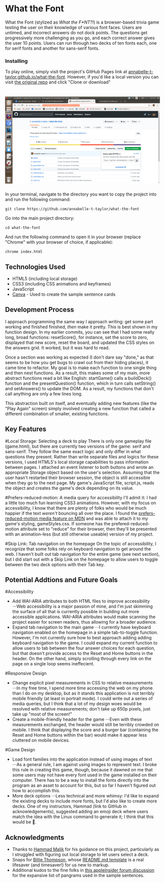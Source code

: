 # What the Font

What the Font (stylized as *What the F\*NT?!*) is a browser-based trivia game testing the user on their knowledge of various font faces. Users are untimed, and incorrect answers do not dock points. The questions get progressively more challenging as you go, and each correct answer gives the user 10 points. Users can run through two decks of ten fonts each, one for serif fonts and another for sans-serif fonts.

### Installing

To play online, simply visit the project's GitHub Pages link at [annabelle-t-taylor.github.io/what-the-font](annabelle-t-taylor.github.io/what-the-font). However, if you'd like a local version you can visit [the original repo](https://github.com/annabelle-t-taylor/what-the-font) and click "Clone or download"

# ![](assets/Git-repo.png)

In your terminal, navigate to the directory you want to copy the project into and run the following command:

```
git clone https://github.com/annabelle-t-taylor/what-the-font
```

Go into the main project directory:

```
cd what-the-font
```

And run the following command to open it in your browser (replace "Chrome" with your browser of choice, if applicable):

```
chrome index.html
```

## Technologies Used

* HTML5 (including local storage)
* CSS3 (including CSS animations and keyframes)
* JavaScript
* [Canva](https://www.canva.com/) - Used to create the sample sentence cards

## Development Process
I approach programming the same way I approach writing: get some part working and finished finished, *then* make it pretty. This is best shown in my function design. In my earlier commits, you can see that I had some really long, broad functions: resetScore(), for instance, set the score to zero, displayed that new score, reset the board, and updated the CSS styles on the answers grid. It worked, but it was hard to read.

Once a section was working as expected (I don't dare say "done," as that seems to be how you get bugs to crawl out from their hiding places), it came time to refactor. My goal is to make each function to one single thing and then nest functions. As a result, this makes some of my main, more abstract functions read a bit like English: startGame() calls a buildDeck() function and the presentQuestion() function, which in turn calls setString() and setAnswers() to update the DOM. As a result, my functions that don't call anything are only a few lines long.

This abstraction built on itself, and eventually adding new features (like the "Play Again" screen) simply involved creating a new function that called a different combination of smaller, existing functions.

## Key Features
#Local Storage: Selecting a deck to play
There is only one gameplay file (game.html), but there are currently two versions of the game: serif and sans-serif. They follow the same exact logic and only differ in what questions they present. Rather than write separate files and logics for these versions, I used HTML5's local storage capabilities to pass information between pages. I attached an event listener to both buttons and wrote an appropriate Storage object based on the user's selection. Assuming that the user hasn't restarted their browser session, the object is still accessible when they go to the next page. My game's JavaScript file, script.js, reads the object and creates the game's deck depending on its value.

#Prefers-reduced-motion: A media query for accessibility
I'll admit it: I had a little too much fun learning CSS3 animations. However, with my focus on accessibility, I know that there are plenty of folks who would be much happier if the text *weren't* bouncing all over the place. I found the [prefers-reduced-motion media feature on MDN](https://developer.mozilla.org/en-US/docs/Web/CSS/@media/prefers-reduced-motion) and was able to attach it to my game's styling, gameStyles.css. If someone has the prefered-reduced-motion attribute set to "reduce" for their browser, then they'll be presented with an animation-less (but still otherwise useable) version of my project.

#Skip Link: Tab navigation on the homepage
On the topic of accessibility, I recognize that some folks rely on keyboard navigation to get around the web. I haven't built out tab navigation for the entire game (see next section), but I did start out with a Skip Link on the homepage to allow users to toggle between the two deck options with their Tab key.

## Potential Addtions and Future Goals
#Accessibility
* Add WAI-ARIA attributes to both HTML files to improve accessibility
⋅⋅⋅Web accessibility is a major passion of mine, and I'm just skimming the surface of all that is currently possible in building out more accessible applications. WAI-ARIA attributes would make scanning the project easier for screen readers, thus allowing for a broader audience.
* Expand tab navigation to the main game
⋅⋅⋅I currently have keyboard navigation enabled on the homepage in a simple tab-to-toggle function. However, I'm not currently sure how to best approach adding adding keyboard navigation to the game. I could expand my current function to allow users to tab between the four answer choices for each question, but that doesn't provide access to the Reset and Home buttons in the header. On the other hand, simply scrolling through every link on the page on a single loop seems ineffecient.

#Responsive Design
* Change explicit pixel measurements in CSS to relative measurements
⋅⋅⋅In my free time, I spend more time accessing the web on my phone than I do on my desktop, but as it stands this application is not terribly mobile friendly (at least in portrait mode). I could write out a series of media queries, but I think that a lot of my design woes would be resolved with relative measurements; don't take up 650p pixels, just take up "most of the screen!"
* Create a mobile-friendly header for the game
⋅⋅⋅Even with these measurements exchanged, the header would still be terribly crowded on mobile. I think that displaying the score and a burger bar (containing the Reset and Home buttons within the bar) would make it appear less cluttered on mobile devices.

#Game Design
* Load font families into the application instead of using images of text
⋅⋅⋅As a general rule, I am against using images to represent text. I broke this rule in creating this game, though, because it dawned on me that some users may not have every font used in the game installed on their computer. There has to be a way to install the fonts directly into the program as an asset to account for this, but so far I haven't figured out how to accomplish this.
* More deck options
⋅⋅⋅Less technical and more whimsy: I'd like to expand the existing decks to include more fonts, but I'd also like to create more decks. One of my instructors, Hammad (link to GitHub in acknowledgements), suggested adding an emoji deck where users match the idea with the Linux command to generate it; I think that this would be :100:.

## Acknowledgments
* Thanks to [Hammad Malik](https://github.com/tomatohammado) for his guidance on this project, particularly as I struggled with figuring out local storage to let users select a deck.
* Snaps for [Billie Thompson](https://github.com/PurpleBooth), whose [README.md template](https://gist.github.com/PurpleBooth/109311bb0361f32d87a2) is a real lifesaver (and timesaver!) for us new to markup.
* Additional kudos to the fine folks in [this appleinsider forum discussion](https://forums.appleinsider.com/discussion/57707/a-better-font-sentence) for the expansive list of pangrams used in the sample sentences.